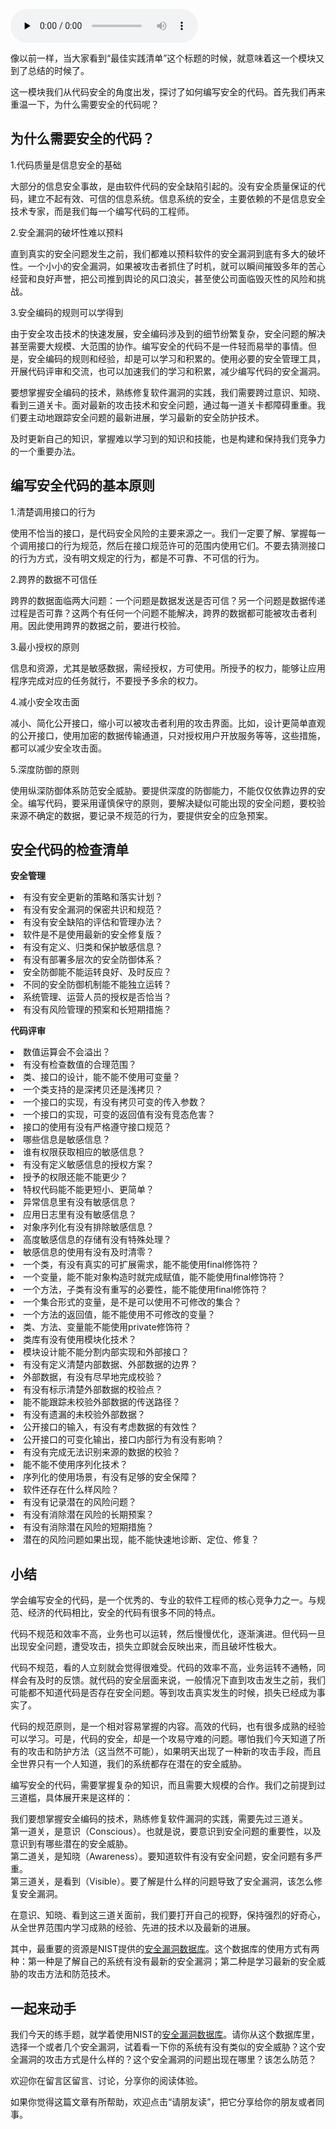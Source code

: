 <audio id="audio" title="43 | 编写安全代码的最佳实践清单" controls="" preload="none"><source id="mp3" src="https://static001.geekbang.org/resource/audio/0b/88/0b64312442f1a8ed16450eddec802b88.mp3"></audio>

像以前一样，当大家看到“最佳实践清单”这个标题的时候，就意味着这一个模块又到了总结的时候了。

这一模块我们从代码安全的角度出发，探讨了如何编写安全的代码。首先我们再来重温一下，为什么需要安全的代码呢？

## 为什么需要安全的代码？

1.代码质量是信息安全的基础

大部分的信息安全事故，是由软件代码的安全缺陷引起的。没有安全质量保证的代码，建立不起有效、可信的信息系统。信息系统的安全，主要依赖的不是信息安全技术专家，而是我们每一个编写代码的工程师。

2.安全漏洞的破坏性难以预料

直到真实的安全问题发生之前，我们都难以预料软件的安全漏洞到底有多大的破坏性。一个小小的安全漏洞，如果被攻击者抓住了时机，就可以瞬间摧毁多年的苦心经营和良好声誉，把公司推到舆论的风口浪尖，甚至使公司面临毁灭性的风险和挑战。

3.安全编码的规则可以学得到

由于安全攻击技术的快速发展，安全编码涉及到的细节纷繁复杂，安全问题的解决甚至需要大规模、大范围的协作。编写安全的代码不是一件轻而易举的事情。但是，安全编码的规则和经验，却是可以学习和积累的。使用必要的安全管理工具，开展代码评审和交流，也可以加速我们的学习和积累，减少编写代码的安全漏洞。

要想掌握安全编码的技术，熟练修复软件漏洞的实践，我们需要跨过意识、知晓、看到三道关卡。面对最新的攻击技术和安全问题，通过每一道关卡都障碍重重。我们要主动地跟踪安全问题的最新进展，学习最新的安全防护技术。

及时更新自己的知识，掌握难以学习到的知识和技能，也是构建和保持我们竞争力的一个重要办法。

## 编写安全代码的基本原则

1.清楚调用接口的行为

使用不恰当的接口，是代码安全风险的主要来源之一。我们一定要了解、掌握每一个调用接口的行为规范，然后在接口规范许可的范围内使用它们。不要去猜测接口的行为方式，没有明文规定的行为，都是不可靠、不可信的行为。

2.跨界的数据不可信任

跨界的数据面临两大问题：一个问题是数据发送是否可信？另一个问题是数据传递过程是否可靠？这两个有任何一个问题不能解决，跨界的数据都可能被攻击者利用。因此使用跨界的数据之前，要进行校验。

3.最小授权的原则

信息和资源，尤其是敏感数据，需经授权，方可使用。所授予的权力，能够让应用程序完成对应的任务就行，不要授予多余的权力。

4.减小安全攻击面

减小、简化公开接口，缩小可以被攻击者利用的攻击界面。比如，设计更简单直观的公开接口，使用加密的数据传输通道，只对授权用户开放服务等等，这些措施，都可以减少安全攻击面。

5.深度防御的原则

使用纵深防御体系防范安全威胁。要提供深度的防御能力，不能仅仅依靠边界的安全。编写代码，要采用谨慎保守的原则，要解决疑似可能出现的安全问题，要校验来源不确定的数据，要记录不规范的行为，要提供安全的应急预案。

## 安全代码的检查清单

**安全管理**

<li>
有没有安全更新的策略和落实计划？
</li>
<li>
有没有安全漏洞的保密共识和规范？
</li>
<li>
有没有安全缺陷的评估和管理办法？
</li>
<li>
软件是不是使用最新的安全修复版？
</li>
<li>
有没有定义、归类和保护敏感信息？
</li>
<li>
有没有部署多层次的安全防御体系？
</li>
<li>
安全防御能不能运转良好、及时反应？
</li>
<li>
不同的安全防御机制能不能独立运转？
</li>
<li>
系统管理、运营人员的授权是否恰当？
</li>
<li>
有没有风险管理的预案和长短期措施？
</li>

**代码评审**

<li>
数值运算会不会溢出？
</li>
<li>
有没有检查数值的合理范围？
</li>
<li>
类、接口的设计，能不能不使用可变量？
</li>
<li>
一个类支持的是深拷贝还是浅拷贝？
</li>
<li>
一个接口的实现，有没有拷贝可变的传入参数？
</li>
<li>
一个接口的实现，可变的返回值有没有竞态危害？
</li>
<li>
接口的使用有没有严格遵守接口规范？
</li>
<li>
哪些信息是敏感信息？
</li>
<li>
谁有权限获取相应的敏感信息？
</li>
<li>
有没有定义敏感信息的授权方案？
</li>
<li>
授予的权限还能不能更少？
</li>
<li>
特权代码能不能更短小、更简单？
</li>
<li>
异常信息里有没有敏感信息？
</li>
<li>
应用日志里有没有敏感信息？
</li>
<li>
对象序列化有没有排除敏感信息？
</li>
<li>
高度敏感信息的存储有没有特殊处理？
</li>
<li>
敏感信息的使用有没有及时清零？
</li>
<li>
一个类，有没有真实的可扩展需求，能不能使用final修饰符？
</li>
<li>
一个变量，能不能对象构造时就完成赋值，能不能使用final修饰符？
</li>
<li>
一个方法，子类有没有重写的必要性，能不能使用final修饰符？
</li>
<li>
一个集合形式的变量，是不是可以使用不可修改的集合？
</li>
<li>
一个方法的返回值，能不能使用不可修改的变量？
</li>
<li>
类、方法、变量能不能使用private修饰符？
</li>
<li>
类库有没有使用模块化技术？
</li>
<li>
模块设计能不能分割内部实现和外部接口？
</li>
<li>
有没有定义清楚内部数据、外部数据的边界？
</li>
<li>
外部数据，有没有尽早地完成校验？
</li>
<li>
有没有标示清楚外部数据的校验点？
</li>
<li>
能不能跟踪未校验外部数据的传送路径？
</li>
<li>
有没有遗漏的未校验外部数据？
</li>
<li>
公开接口的输入，有没有考虑数据的有效性？
</li>
<li>
公开接口的可变化输出，接口内部行为有没有影响？
</li>
<li>
有没有完成无法识别来源的数据的校验？
</li>
<li>
能不能不使用序列化技术？
</li>
<li>
序列化的使用场景，有没有足够的安全保障？
</li>
<li>
软件还存在什么样风险？
</li>
<li>
有没有记录潜在的风险问题？
</li>
<li>
有没有消除潜在风险的长期预案？
</li>
<li>
有没有消除潜在风险的短期措施？
</li>
<li>
潜在的风险问题如果出现，能不能快速地诊断、定位、修复？
</li>

## 小结

学会编写安全的代码，是一个优秀的、专业的软件工程师的核心竞争力之一。与规范、经济的代码相比，安全的代码有很多不同的特点。

代码不规范和效率不高，业务也可以运转，然后慢慢优化，逐渐演进。但代码一旦出现安全问题，遭受攻击，损失立即就会反映出来，而且破坏性极大。

代码不规范，看的人立刻就会觉得很难受。代码的效率不高，业务运转不通畅，同样会有及时的反馈。就代码的安全层面来说，一般情况下直到攻击发生之前，我们可能都不知道代码是否存在安全问题。等到攻击真实发生的时候，损失已经成为事实了。

代码的规范原则，是一个相对容易掌握的内容。高效的代码，也有很多成熟的经验可以学习。可是，代码的安全，却是一个攻易守难的问题。哪怕我们今天知道了所有的攻击和防护方法（这当然不可能），如果明天出现了一种新的攻击手段，而且全世界只有一个人知道，我们的系统都存在潜在的安全威胁。

编写安全的代码，需要掌握复杂的知识，而且需要大规模的合作。我们之前提到过三道槛，具体展开来是这样的：

> 
<p>我们要想掌握安全编码的技术，熟练修复软件漏洞的实践，需要先过三道关。<br>
第一道关，是意识（Conscious）。也就是说，要意识到安全问题的重要性，以及意识到有哪些潜在的安全威胁。<br>
第二道关，是知晓（Awareness）。要知道软件有没有安全问题，安全问题有多严重。<br>
第三道关，是看到（Visible）。要了解是什么样的问题导致了安全漏洞，该怎么修复安全漏洞。</p>


在意识、知晓、看到这三道关面前，我们要打开自己的视野，保持强烈的好奇心，从全世界范围内学习成熟的经验、先进的技术以及最新的进展。

其中，最重要的资源是NIST提供的[安全漏洞数据库](https://nvd.nist.gov/)。这个数据库的使用方式有两种：第一种是了解自己的系统有没有最新的安全漏洞；第二种是学习最新的安全威胁的攻击方法和防范技术。

## 一起来动手

我们今天的练手题，就学着使用NIST的[安全漏洞数据库](https://nvd.nist.gov/)。请你从这个数据库里，选择一个或者几个安全漏洞，试着看一下你的系统有没有类似的安全威胁？这个安全漏洞的攻击方式是什么样的？这个安全漏洞的问题出现在哪里？该怎么防范？

欢迎你在留言区留言、讨论，分享你的阅读体验。

如果你觉得这篇文章有所帮助，欢迎点击“请朋友读”，把它分享给你的朋友或者同事。


